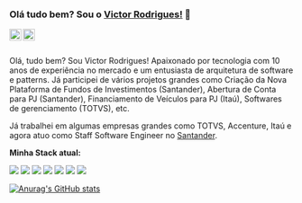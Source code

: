 ### Olá tudo bem? Sou o [Victor Rodrigues!](https://www.linkedin.com/in/victor-rodrigues-834983161/) 👋

<a href="https://www.linkedin.com/in/victor-rodrigues-834983161/" target="_blank">
  <img src="https://raw.githubusercontent.com/brunobertolini/brunobertolini/master/assets/linkedin.svg" width="21px"  alt="Victor Rodrigues | LinkedIn" align="left" />
</a>

<a href="https://www.instagram.com/vihrodrigues_19/" target="_blank">
  <img src="https://raw.githubusercontent.com/brunobertolini/brunobertolini/master/assets/instagram.svg" width="21px"  alt="Insta da Victor" align="left" />
</a>

<br />
<br />

<p>Olá, tudo bem? Sou Victor Rodrigues! Apaixonado por tecnologia com 10 anos de experiência no mercado e um entusiasta de arquitetura de software e patterns. Já participei de vários projetos 
grandes como Criação da Nova Plataforma de Fundos de Investimentos (Santander), Abertura de Conta para PJ (Santander), Financiamento de Veículos para PJ (Itaú), Softwares de gerenciamento (TOTVS), etc.</p>

Já trabalhei em algumas empresas grandes como TOTVS, Accenture, Itaú e agora atuo como Staff Software Engineer no [Santander](https://www.santander.com.br).

**Minha Stack atual:**

<code><img src="https://img.icons8.com/color/20/000000/java-duke-logo.png"/></code>
<code><img src="https://img.icons8.com/color/20/000000/spring-logo.png"/></code>
<code><img src="https://img.icons8.com/color/20/000000/kotlin.png"/></code>
<code><img src="https://img.icons8.com/color/20/000000/amazon-web-services.png"/></code>
<code><img src="https://img.icons8.com/color/20/000000/angularjs.png"/></code>
<code><img src="https://img.icons8.com/color/20/000000/docker.png"/></code>
<code><img src="https://img.icons8.com/color/20/000000/flutter.png"/></code>

[![Anurag's GitHub stats](https://github-readme-stats.vercel.app/api?username=victorrmatos19)](https://github.com/anuraghazra/github-readme-stats)
